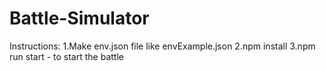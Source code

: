 # Battle-Simulator
Instructions:
1.Make env.json file like envExample.json
2.npm install
3.npm run start - to start the battle
